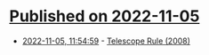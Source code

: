# [Published on 2022-11-05](index.md)

* [2022-11-05, 11:54:59](https://news.ycombinator.com/item?id=33480605) - [Telescope Rule (2008)](https://wiki.c2.com/?TelescopeRule)
